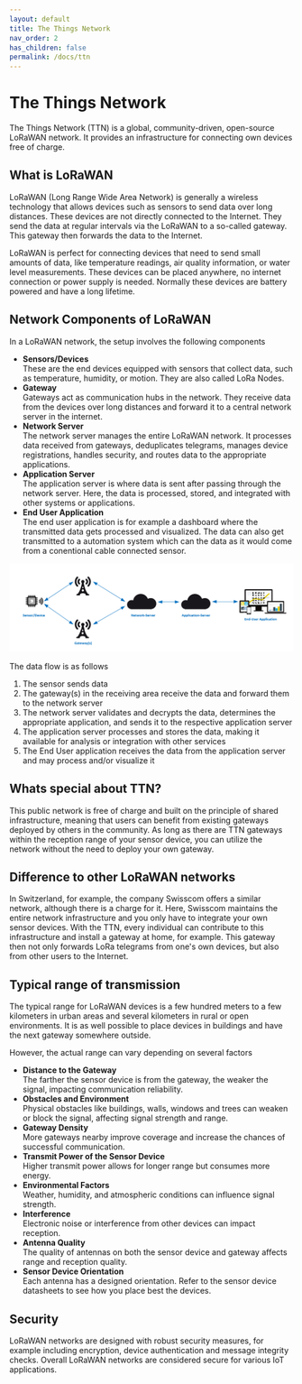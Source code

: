 ```yaml
---
layout: default
title: The Things Network
nav_order: 2
has_children: false
permalink: /docs/ttn
---
```


# The Things Network
The Things Network (TTN) is a global, community-driven, open-source LoRaWAN network. It provides an infrastructure for connecting own devices free of charge. 

## What is LoRaWAN 
LoRaWAN (Long Range Wide Area Network) is generally a wireless technology that allows devices such as sensors to send data over long distances. These devices are not directly connected to the Internet.
They send the data at regular intervals via the LoRaWAN to a so-called gateway. This gateway then forwards the data to the Internet.

LoRaWAN is perfect for connecting devices that need to send small amounts of data, like temperature readings, air quality information, or water level measurements. These devices can be placed anywhere, no internet connection or power supply is needed.
Normally these devices are battery powered and have a long lifetime.

## Network Components of LoRaWAN
In a LoRaWAN network, the setup involves the following components

- **Sensors/Devices**<br>
  These are the end devices equipped with sensors that collect data, such as temperature, humidity, or motion. They are also called LoRa Nodes.
- **Gateway**<br>
  Gateways act as communication hubs in the network. They receive data from the devices over long distances and forward it to a central network server in the internet.
- **Network Server**<br>
  The network server manages the entire LoRaWAN network. It processes data received from gateways, deduplicates telegrams, manages device registrations, handles security, and routes data to the appropriate applications.
- **Application Server**<br>
  The application server is where data is sent after passing through the network server. Here, the data is processed, stored, and integrated with other systems or applications.
- **End User Application**<br>
  The end user application is for example a dashboard where the transmitted data gets processed and visualized. The data can also get transmitted to a automation system which can the data as it would come from a conentional cable connected sensor.

<img src="https://github.com/hslu-ige-laes/lora-devices-ttn/raw/master/docs/ttn_components.PNG" width="700"><br>

The data flow is as follows
1. The sensor sends data
1. The gateway(s) in the receiving area receive the data and forward them to the network server
1. The network server validates and decrypts the data, determines the appropriate application, and sends it to the respective application server
1. The application server processes and stores the data, making it available for analysis or integration with other services
1. The End User application receives the data from the application server and may process and/or visualize it

## Whats special about TTN?
This public network is free of charge and built on the principle of shared infrastructure, meaning that users can benefit from existing gateways deployed by others in the community.
As long as there are TTN gateways within the reception range of your sensor device, you can utilize the network without the need to deploy your own gateway.

## Difference to other LoRaWAN networks
In Switzerland, for example, the company Swisscom offers a similar network, although there is a charge for it.
Here, Swisscom maintains the entire network infrastructure and you only have to integrate your own sensor devices. With the TTN, every individual can contribute to this infrastructure and 
install a gateway at home, for example. This gateway then not only forwards LoRa telegrams from one's own devices, but also from other users to the Internet.

## Typical range of transmission
The typical range for LoRaWAN devices is a few hundred meters to a few kilometers in urban areas and several kilometers in rural or open environments.
It is as well possible to place devices in buildings and have the next gateway somewhere outside.

However, the actual range can vary depending on several factors
- **Distance to the Gateway**<br>
  The farther the sensor device is from the gateway, the weaker the signal, impacting communication reliability.
- **Obstacles and Environment**<br>
  Physical obstacles like buildings, walls, windows and trees can weaken or block the signal, affecting signal strength and range.
- **Gateway Density**<br>
  More gateways nearby improve coverage and increase the chances of successful communication.
- **Transmit Power of the Sensor Device**<br>
  Higher transmit power allows for longer range but consumes more energy.
- **Environmental Factors**<br>
  Weather, humidity, and atmospheric conditions can influence signal strength.
- **Interference**<br>
  Electronic noise or interference from other devices can impact reception.
- **Antenna Quality**<br>
  The quality of antennas on both the sensor device and gateway affects range and reception quality.
- **Sensor Device Orientation**<br>
  Each antenna has a designed orientation. Refer to the sensor device datasheets to see how you place best the devices.

## Security
LoRaWAN networks are designed with robust security measures, for example including encryption, device authentication and message integrity checks.
Overall LoRaWAN networks are considered secure for various IoT applications.
